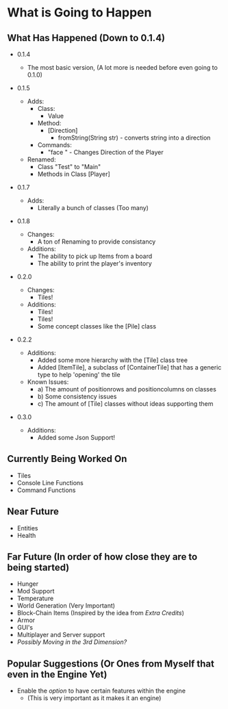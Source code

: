 # What is Going to Happen

## What Has Happened (Down to 0.1.4)
* 0.1.4
	* The most basic version, (A lot more is needed before even going to 0.1.0)
* 0.1.5
	* Adds:
		* Class:
			* Value
		* Method:
			* [Direction]
				* fromString(String str) - converts string into a direction
		* Commands:
			* "face <direction>" - Changes Direction of the Player
	* Renamed:
		* Class "Test" to "Main"
		* Methods in Class [Player]

* 0.1.7
	* Adds:
		* Literally a bunch of classes (Too many)
* 0.1.8
	* Changes:
		* A ton of Renaming to provide consistancy
	* Additions:	
		* The ability to pick up Items from a board
		* The ability to print the player's inventory
		
* 0.2.0
	* Changes:
		* Tiles!
	* Additions: 
		* Tiles!
		* Tiles!
		* Some concept classes like the [Pile] class
		
* 0.2.2
	* Additions:
		* Added some more hierarchy with the [Tile] class tree
		* Added [ItemTile], a subclass of [ContainerTile] that has a generic type to help 'opening' the tile
	* Known Issues:
		* a) The amount of positionrows and positioncolumns on classes
		* b) Some consistency issues
		* c) The amount of [Tile] classes without ideas supporting them
* 0.3.0
	* Additions:
		* Added some Json Support!

## Currently Being Worked On
* Tiles
* Console Line Functions
* Command Functions

## Near Future
* Entities
* Health

## Far Future (In order of how close they are to being started)
* Hunger
* Mod Support
* Temperature
* World Generation (Very Important)
* Block-Chain Items (Inspired by the idea from *Extra Credits*)
* Armor
* GUI's
* Multiplayer and Server support
* *Possibly Moving in the 3rd Dimension?*

## Popular Suggestions (Or Ones from Myself that even in the Engine Yet)
* Enable the *option* to have certain features within the engine
	* (This is very important as it makes it an engine)
